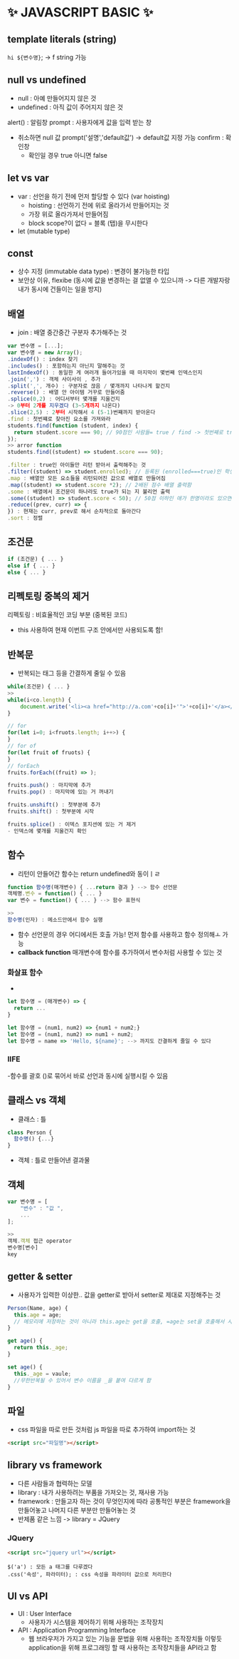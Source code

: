 # ✨ JAVASCRIPT BASIC ✨

## **template literals (string)**

`hi ${변수명}`; -> f string 가능

## **null vs undefined**

- null : 아예 만들어지지 않은 것
- undefined : 아직 값이 주어지지 않은 것

alert() : 알림창
prompt : 사용자에게 값을 입력 받는 창

- 취소하면 null 값
  prompt('설명','default값') -> default값 지정 가능
  confirm : 확인창
  - 확인일 경우 true 아니면 false

## **let vs var**

- var : 선언을 하기 전에 먼저 할당할 수 있다 (var hoisting)
  - hoisting : 선언하기 전에 위로 올라가서 만들어지는 것
  - 가장 위로 올라가져서 만들어짐
  - block scope?이 없다 = 블록 (탭)을 무시한다
- let (mutable type)

## **const**

- 상수 지정 (immutable data type) : 변경이 불가능한 타입
- 보안상 이유, flexibe (동시에 값을 변경하는 걸 없앨 수 있으니까 -> 다른 개발자랑 내가 동시에 건들이는 일을 방지)

## **배열**

- join : 배열 중간중간 구분자 추가해주는 것

```javascript
var 변수명 = [...];
var 변수명 = new Array();
.indexOf() : index 찾기
.includes() : 포함하는지 아닌지 말해주는 것
lastIndexOf() : 동일한 게 여러개 들어가있을 때 마지막이 몇번째 인덱스인지
.join(',') : 객체 사이사이 , 추가
.split(',', 개수) : 구분자로 끊음 / 몇개까지 나타나게 할건지
.reverse() : 배열 안 아이템 거꾸로 만들어줌
.splice(0,2) : 어디서부터 몇개를 지울건지
-> 0부터 2개를 지우겠다 (3~5개까지 나온다)
.slice(2,5) : 2부터 시작해서 4 (5-1)번쨰까지 받아온다
.find : 첫번쨰로 찾아진 요소를 가져와라
students.find(function (student, index) {
  return student.score === 90; // 90점인 사람들= true / find -> 첫번째로 true인 사람 출력
});
>> arror function
students.find((student) => student.score === 90);

.filter : true인 아이들만 리턴 받아서 출력해주는 것
.filter((student) => student.enrolled); // 등록된 (enrolled===true)인 학생들만 출력
.map : 배열안 모든 요소들을 리턴되어진 값으로 배열로 만들어짐
.map((student) => student.score *2); // 2배된 점수 배열 출력함
.some : 배열에서 조건문이 하나라도 true가 되는 지 불리언 출력
.some((student) => student.score < 50); // 50점 이하인 애가 한명이라도 있으면 true 출력
.reduce((prev, curr) => {
}) : 현재는 curr, prev로 해서 순차적으로 돌아간다
.sort : 정렬
```

## **조건문**

```javascript
if (조건문) { ... }
else if { ... }
else { ... }
```

## **리펙토링 중복의 제거**

리펙토링 : 비효율적인 코딩 부분 (중복된 코드)

- this 사용하여 현재 이번트 구조 안에서만 사용되도록 함!

## **반복문**

- 반복되는 태그 등을 간결하게 줄일 수 있음

```javascript
while(조건문) { ... }
>>
while(i<co.length) {
    document.write('<li><a href="http://a.com'+co[i]+'">'+co[i]+'</a></li>')
}

// for
for(let i=0; i<fruots.length; i++>) {
}
// for of
for(let fruit of fruots) {
}
// forEach
fruits.forEach((fruit) => );

fruits.push() : 마지막에 추가
fruits.pop() : 마지막에 있는 거 꺼내기

fruits.unshift() : 첫부분에 추가
fruits.shift() : 첫부분에 시작

fruits.splice() : 이덱스 포지션에 있는 거 제거
- 인덱스에 몇개를 지울건지 확인
```

## **함수**

- 리턴이 안들어간 함수는 return undefined와 동이ㅣㄹ

```javascript
function 함수명(매개변수) { ...return 결과 } --> 함수 선언문
객체명.변수 = function() { ... }
var 변수 = function() { ... } --> 함수 표현식

>>
함수명(인자) : 메소드안에서 함수 실행
```

- 함수 선언문의 경우 어디에서든 호출 가능! 먼저 함수를 사용하고 함수 정의해ㅗ 가능
- **callback function** 매개변수에 함수를 추가하여서 변수처럼 사용할 수 있는 것

### **화살표 함수**

-

```javascript
let 함수명 = (매개변수) => {
  return ...
}

let 함수명 = (num1, num2) => {num1 + num2;}
let 함수명 = (num1, num2) => num1 + num2;
let 함수명 = name => 'Hello, ${name}'; --> 까지도 간결하게 줄일 수 있다
```

### **IIFE**

-함수를 괄호 ()로 묶어서 바로 선언과 동시에 실행시킬 수 있음

## **클래스 vs 객체**

- 클래스 : 틀

```javascript
class Person {
  함수명() {...}
}
```

- 객체 : 틀로 만들어낸 결과물

## **객체**

```javascript
var 변수명 = [
    "변수" : "값 ",
    ...
];

>>
객체.객체 접근 operator
변수명[변수]
key
```

## **getter & setter**

- 사용자가 입력한 이상한.. 값을 getter로 받아서 setter로 제대로 지정해주는 것

```javascript
Person(Name, age) {
  this.age = age;
  // 메모리에 저장하는 것이 아니라 this.age는 get을 호출, =age는 set을 호출해서 사용한다
}

get age() {
  return this._age;
}

set age() {
  this._age = vaule;
  //무한반복될 수 있어서 변수 이름을 _을 붙여 다르게 함
}
```

## **파일**

- css 파일을 따로 만든 것처럼 js 파일을 따로 추가하여 import하는 것

```html
<script src="파일명"></script>
```

## **library vs framework**

- 다른 사람들과 협력하는 모델
- library : 내가 사용하려는 부품을 가져오는 것, 재사용 가능
- framework : 만들고자 하는 것이 무엇인지에 따라 공통적인 부분은 framework을 만들어놓고 나머지 다른 부분만 만들어놓는 것
- 반제품 같은 느낌
  -> library = JQuery

### **JQuery**

```html
<script src="jquery url"></script>
```

```jquery
$('a') : 모든 a 태그를 다루겠다
.css('속성', 파라미터); : css 속성을 파라미터 값으로 처리한다
```

## **UI vs API**

- UI : User Interface
  - 사용자가 시스템을 제어하기 위해 사용하는 조작장치
- API : Application Programming Interface
  - 웹 브라우저가 가지고 있는 기능을 문법을 위해 사용하는 조작장치들 이렇듯 application을 위해 프로그래밍 할 때 사용하는 조작장치들을 API라고 함
